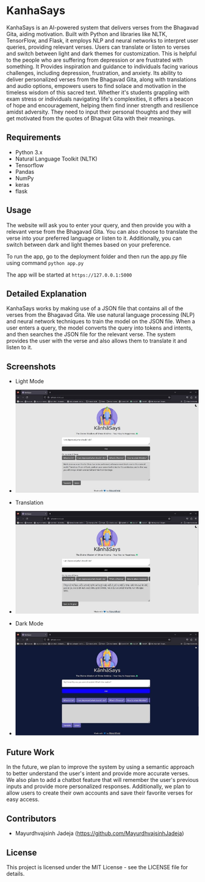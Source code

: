 # KanhaSays

KanhaSays is an AI-powered system that delivers verses from the Bhagavad Gita, aiding motivation. Built with Python and libraries like NLTK, TensorFlow, and Flask, it employs NLP and neural networks to interpret user queries, providing relevant verses. Users can translate or listen to verses and switch between light and dark themes for customization. This is helpful to the people who are suffering from depression or are frustrated with something. It Provides inspiration and guidance to individuals facing various challenges, including depression, frustration, and anxiety. Its ability to deliver personalized verses from the Bhagavad Gita, along with translations and audio options, empowers users to find solace and motivation in the timeless wisdom of this sacred text. Whether it's students grappling with exam stress or individuals navigating life's complexities, it offers a beacon of hope and encouragement, helping them find inner strength and resilience amidst adversity. They need to input their personal thoughts and they will get motivated from the quotes of Bhagvat Gita with their meanings.

## Requirements

- Python 3.x
- Natural Language Toolkit (NLTK)
- Tensorflow
- Pandas
- NumPy
- keras
- flask

## Usage

The website will ask you to enter your query, and then provide you with a relevant verse from the Bhagavad Gita. You can also choose to translate the verse into your preferred language or listen to it. Additionally, you can switch between dark and light themes based on your preference.

To run the app, go to the deployment folder and then run the app.py file using command `python app.py` 

The app will be started at `https://127.0.0.1:5000`

## Detailed Explanation

KanhaSays works by making use of a JSON file that contains all of the verses from the Bhagavad Gita. We use natural language processing (NLP) and neural network techniques to train the model on the JSON file. When a user enters a query, the model converts the query into tokens and intents, and then searches the JSON file for the relevant verse. The system provides the user with the verse and also allows them to translate it and listen to it.

## Screenshots

- Light Mode
- ![LightMode](https://github.com/MayurdhvajsinhJadeja/KanhaSays/blob/main/lightmode.jpg)

- Translation
- ![Translation](https://github.com/MayurdhvajsinhJadeja/KanhaSays/blob/main/translated.jpg)

- Dark Mode
- ![DarkMode](https://github.com/MayurdhvajsinhJadeja/KanhaSays/blob/main/darkmode.jpg)

## Future Work

In the future, we plan to improve the system by using a semantic approach to better understand the user's intent and provide more accurate verses. We also plan to add a chatbot feature that will remember the user's previous inputs and provide more personalized responses. Additionally, we plan to allow users to create their own accounts and save their favorite verses for easy access.


## Contributors

- Mayurdhvajsinh Jadeja (https://github.com/MayurdhvajsinhJadeja)

## License

This project is licensed under the MIT License - see the LICENSE file for details.
